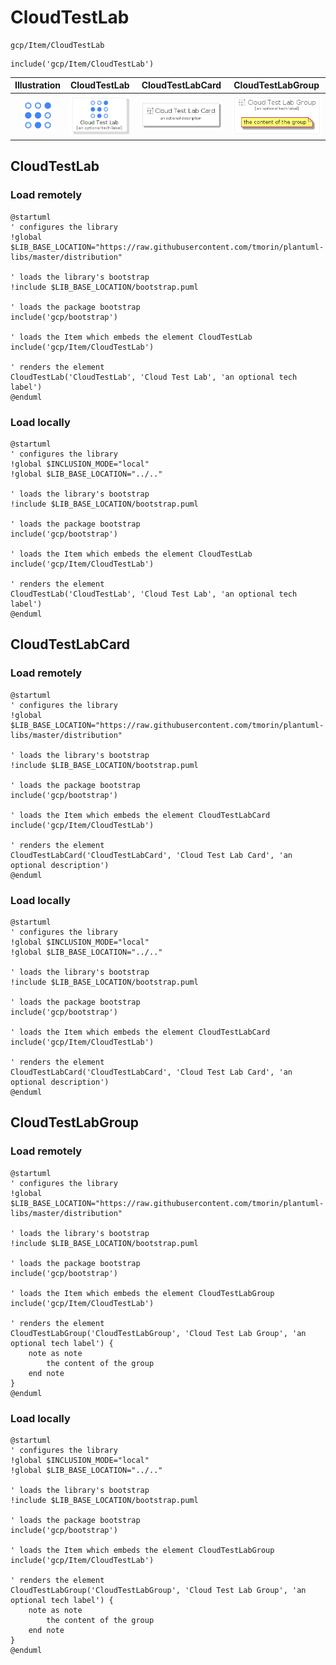 # CloudTestLab


```text
gcp/Item/CloudTestLab
```

```text
include('gcp/Item/CloudTestLab')
```



| Illustration | CloudTestLab | CloudTestLabCard | CloudTestLabGroup |
| :---: | :---: | :---: | :---: |
| ![illustration for Illustration](../../gcp/Item/CloudTestLab.png) | ![illustration for CloudTestLab](../../gcp/Item/CloudTestLab.Local.png) | ![illustration for CloudTestLabCard](../../gcp/Item/CloudTestLabCard.Local.png) | ![illustration for CloudTestLabGroup](../../gcp/Item/CloudTestLabGroup.Local.png) |




## CloudTestLab

### Load remotely
```plantuml
@startuml
' configures the library
!global $LIB_BASE_LOCATION="https://raw.githubusercontent.com/tmorin/plantuml-libs/master/distribution"

' loads the library's bootstrap
!include $LIB_BASE_LOCATION/bootstrap.puml

' loads the package bootstrap
include('gcp/bootstrap')

' loads the Item which embeds the element CloudTestLab
include('gcp/Item/CloudTestLab')

' renders the element
CloudTestLab('CloudTestLab', 'Cloud Test Lab', 'an optional tech label')
@enduml
```

### Load locally
```plantuml
@startuml
' configures the library
!global $INCLUSION_MODE="local"
!global $LIB_BASE_LOCATION="../.."

' loads the library's bootstrap
!include $LIB_BASE_LOCATION/bootstrap.puml

' loads the package bootstrap
include('gcp/bootstrap')

' loads the Item which embeds the element CloudTestLab
include('gcp/Item/CloudTestLab')

' renders the element
CloudTestLab('CloudTestLab', 'Cloud Test Lab', 'an optional tech label')
@enduml
```

## CloudTestLabCard

### Load remotely
```plantuml
@startuml
' configures the library
!global $LIB_BASE_LOCATION="https://raw.githubusercontent.com/tmorin/plantuml-libs/master/distribution"

' loads the library's bootstrap
!include $LIB_BASE_LOCATION/bootstrap.puml

' loads the package bootstrap
include('gcp/bootstrap')

' loads the Item which embeds the element CloudTestLabCard
include('gcp/Item/CloudTestLab')

' renders the element
CloudTestLabCard('CloudTestLabCard', 'Cloud Test Lab Card', 'an optional description')
@enduml
```

### Load locally
```plantuml
@startuml
' configures the library
!global $INCLUSION_MODE="local"
!global $LIB_BASE_LOCATION="../.."

' loads the library's bootstrap
!include $LIB_BASE_LOCATION/bootstrap.puml

' loads the package bootstrap
include('gcp/bootstrap')

' loads the Item which embeds the element CloudTestLabCard
include('gcp/Item/CloudTestLab')

' renders the element
CloudTestLabCard('CloudTestLabCard', 'Cloud Test Lab Card', 'an optional description')
@enduml
```

## CloudTestLabGroup

### Load remotely
```plantuml
@startuml
' configures the library
!global $LIB_BASE_LOCATION="https://raw.githubusercontent.com/tmorin/plantuml-libs/master/distribution"

' loads the library's bootstrap
!include $LIB_BASE_LOCATION/bootstrap.puml

' loads the package bootstrap
include('gcp/bootstrap')

' loads the Item which embeds the element CloudTestLabGroup
include('gcp/Item/CloudTestLab')

' renders the element
CloudTestLabGroup('CloudTestLabGroup', 'Cloud Test Lab Group', 'an optional tech label') {
    note as note
        the content of the group
    end note
}
@enduml
```

### Load locally
```plantuml
@startuml
' configures the library
!global $INCLUSION_MODE="local"
!global $LIB_BASE_LOCATION="../.."

' loads the library's bootstrap
!include $LIB_BASE_LOCATION/bootstrap.puml

' loads the package bootstrap
include('gcp/bootstrap')

' loads the Item which embeds the element CloudTestLabGroup
include('gcp/Item/CloudTestLab')

' renders the element
CloudTestLabGroup('CloudTestLabGroup', 'Cloud Test Lab Group', 'an optional tech label') {
    note as note
        the content of the group
    end note
}
@enduml
```

